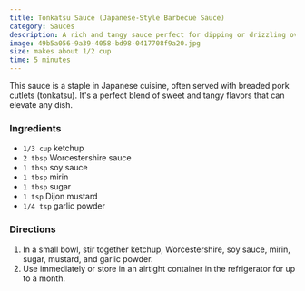 ```yaml
---
title: Tonkatsu Sauce (Japanese-Style Barbecue Sauce)
category: Sauces
description: A rich and tangy sauce perfect for dipping or drizzling over your favorite dishes.
image: 49b5a056-9a39-4058-bd98-0417708f9a20.jpg
size: makes about 1/2 cup
time: 5 minutes
---
```


This sauce is a staple in Japanese cuisine, often served with breaded pork cutlets (tonkatsu). It's a perfect blend of sweet and tangy flavors that can elevate any dish.

### Ingredients

* `1/3 cup` ketchup 
* `2 tbsp` Worcestershire sauce 
* `1 tbsp` soy sauce 
* `1 tbsp` mirin 
* `1 tbsp` sugar 
* `1 tsp` Dijon mustard 
* `1/4 tsp` garlic powder

### Directions

1. In a small bowl, stir together ketchup, Worcestershire, soy sauce, mirin, sugar, mustard, and garlic powder. 
2. Use immediately or store in an airtight container in the refrigerator for up to a month.
